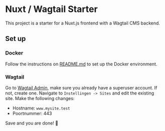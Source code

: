 # Nuxt / Wagtail Starter

This project is a starter for a Nuxt.js frontend with a Wagtail CMS backend.

## Set up

### Docker

Follow the instructions on [README.md](./docker/README.md) to set up the Docker environment.

### Wagtail

Go to [Wagtail Admin](https://www.mysite.test/wagtail-admin/), make sure you already have a superuser account. If not, create one. Navigate to `Instellingen -> Sites` and edit the existing site. Make the following changes:

- Hostname: `www.mysite.test`
- Poortnummer: 443

Save and you are done! 🚀
